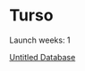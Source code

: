 # Turso

Launch weeks: 1

[Untitled Database](Turso%2006fef627282a4cf1948695be52c87968/Untitled%20Database%2051cc6fcc119e4e468623fc2de319e185.csv)